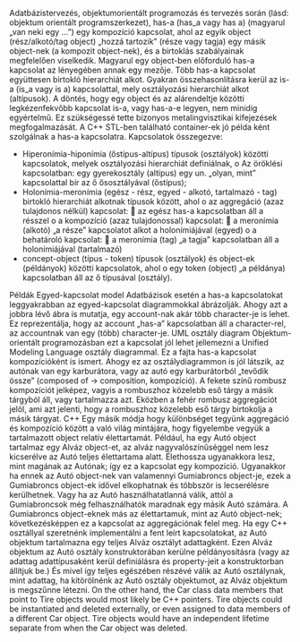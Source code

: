 Adatbázistervezés, objektumorientált programozás és tervezés során (lásd: objektum orientált programszerkezet), has-a  (has_a vagy has a) (magyarul „van neki egy …”) egy kompozíció kapcsolat, ahol az egyik object (rész/alkotó/tag object) „hozzá tartozik” (része vagy tagja) egy másik object-nek (a kompozit object-nek), és a birtoklás szabályainak megfelelően viselkedik. Magyarul egy object-ben előforduló has-a kapcsolat az lényegében annak egy mezője. Több has-a kapcsolat együttesen birtokló hierarchiát alkot.
Gyakran összehasonlításra kerül az is-a (is_a vagy is a) kapcsolattal, mely osztályozási hierarchiát alkot (altípusok).
A döntés, hogy egy object és az alárendeltje közötti legkézenfekvőbb kapcsolat is-a, vagy has-a-e legyen, nem minidig egyértelmű. Ez szükségessé tette bizonyos metalingvisztikai kifejezések megfogalmazását. A C++ STL-ben található container-ek jó példa ként szolgálnak a has-a kapcsolatra.
Kapcsolatok összegezve:
-	Hiperonímia-hiponímia (őstípus-altípus) típusok (osztályok) közötti kapcsolatok, melyek osztályozási hierarchiát definiálnak,
o	Az öröklési kapcsolatban: egy gyerekosztály (altípus) egy un. „olyan, mint”  kapcsolattal bír az ő ősosztályával (őstípus);
-	Holonímia-meronímia (egész - rész, egyed - alkotó, tartalmazó - tag) birtokló hierarchiát alkotnak típusok között, ahol
o	az aggregáció (azaz tulajdonos nélkül) kapcsolat:
	az egész has-a kapcsolatban áll a résszel 
o	a kompozíció (azaz tulajdonossal) kapcsolat:
	a meronímia (alkotó) „a része” kapcsolatot alkot a holonímiájával (egyed)
o	a behatároló kapcsolat:
	a meronímia (tag) „a tagja” kapcsolatban áll a holonímiájával (tartalmazó)
-	concept-object (típus - token) típusok (osztályok) és object-ek (példányok) közötti kapcsolatok, ahol
o	egy token (object) „a példánya) kapcsolatban áll az ő típusával (osztály).

Példák
Egyed-kapcsolat model
Adatbázisok esetén a has-a kapcsolatokat leggyakrabban az egyed-kapcsolat diagrammokkal ábrázolják. Ahogy azt a jobbra lévő ábra is mutatja, egy account-nak akár több character-je is lehet. Ez reprezentálja, hogy az account „has-a” kapcsolatban áll a character-rel, az accountnak van egy (több) character-je.
UML osztály diagram
Objektum-orientált programozásban ezt a kapcsolat jól lehet jellemezni a Unified Modeling Language osztály diagrammal. Ez a fajta has-a kapcsolat kompozícióként is ismert. Ahogy ez az osztálydiagrammon is jól látszik, az autónak van egy karburátora, vagy az autó egy karburátorból „tevődik össze” (composed of -> composition, kompozíció). A fekete színű rombusz kompozíciót jelképez, vagyis a rombuszhoz közelebb eső tárgy a másik tárgyból áll, vagy tartalmazza azt. Eközben a fehér rombusz aggregációt jelöl, ami azt jelenti, hogy a rombuszhoz közelebb eső tárgy birtokolja a másik tárgyat.
C++
Egy másik módja hogy különbséget tegyünk aggregáció és kompozíció között a való világ mintájára, hogy figyelembe vegyük a tartalmazott object relatív élettartamát. Például, ha egy Autó object tartalmaz egy Alváz object-et, az alváz nagyvalószínűséggel nem lesz kicserélve az Autó teljes élettartama alatt. Élethossza ugyanakkora lesz, mint magának az Autónak; így ez a kapcsolat egy kompozíció. Ugyanakkor ha ennek az Autó object-nek van valamennyi Gumiabroncs object-je, ezek a Gumiabroncs object-ek idővel elkophatnak és többször is lecserélésre kerülhetnek. Vagy ha az Autó használhatatlanná válik, attól a Gumiabroncsok még felhasználhatók maradnak egy másik Autó számára. A Gumiabroncs object-eknek más az élettartamuk, mint az Autó object-nek; következésképpen ez a kapcsolat az aggregációnak felel meg.
Ha egy C++ osztállyal szeretnénk implementálni a fent leírt kapcsolatokat, az Autó objektum tartalmazna egy teljes Alváz osztályt adattagként. Ezen Alváz objektum az Autó osztály konstruktorában kerülne példányosításra (vagy az adattag adattípusaként kerül definiálásra és property-jeit a konstruktorban állítjuk be.) És mivel így teljes egészében részévé válik az Autó osztálynak, mint adattag, ha kitörölnénk az Autó osztály objektumot, az Alváz objektum is megszűnne létezni.
On the other hand, the Car class data members that point to Tire objects would most likely be C++ pointers. Tire objects could be instantiated and deleted externally, or even assigned to data members of a different Car object. Tire objects would have an independent lifetime separate from when the Car object was deleted.

